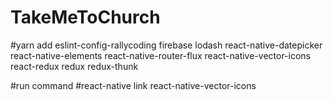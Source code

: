 # TakeMeToChurch

#yarn add eslint-config-rallycoding firebase lodash react-native-datepicker react-native-elements react-native-router-flux react-native-vector-icons react-redux redux redux-thunk

#run command
#react-native link react-native-vector-icons
